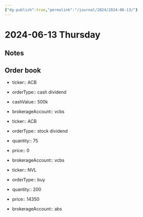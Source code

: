 ```yaml
---
{"dg-publish":true,"permalink":"/journal/2024/2024-06-13/"}
---
```


# 2024-06-13 Thursday

## Notes

## Order book

- ticker:: ACB
- orderType:: cash dividend
- cashValue:: 500k
- brokerageAccount:: vcbs

- ticker:: ACB
- orderType:: stock dividend
- quantity:: 75
- price:: 0
- brokerageAccount:: vcbs

- ticker:: NVL
- orderType:: buy
- quantity:: 200
- price:: 14350
- brokerageAccount:: abs
